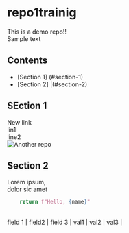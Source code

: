 # repo1trainig
This is a demo repo!!<br>
Sample text
## Contents
* [Section 1] (#section-1)
* [Section 2] |(#section-2)
## SEction 1
New link <br>
lin1<br>
line2<br>
![Another repo](https://www.allrecipes.com/thmb/eQXrtt_0c7jOSqbnG9R9-iBHVjo=/2000x2000/filters:fill(auto,1)/11887_pesto-pasta_Rita-1x1-1-501c953b29074ab193e2b5ad36e64648.jpg)
## Section 2
Lorem ipsum,<br>
dolor sic amet
```python def greet(name):
	return f"Hello, {name}"
 ```
<br>
field 1 | field2 | field 3 |
val1 | val2 | val3 |
